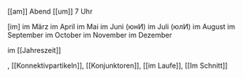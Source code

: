 [[am]] Abend [[um]] 7 Uhr

[im] 
im März
im April 
im Mai
im Juni (юнИ)
im Juli (юлИ)
im August
im September
im October
im November
im Dezember


im [[Jahreszeit]]

, [[Konnektivpartikeln]], [[Konjunktoren]], [[im Laufe]], [[Im Schnitt]]
